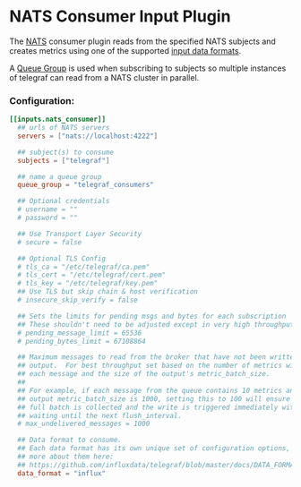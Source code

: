 # NATS Consumer Input Plugin

The [NATS][nats] consumer plugin reads from the specified NATS subjects and
creates metrics using one of the supported [input data formats][].

A [Queue Group][queue group] is used when subscribing to subjects so multiple
instances of telegraf can read from a NATS cluster in parallel.

### Configuration:

```toml
[[inputs.nats_consumer]]
  ## urls of NATS servers
  servers = ["nats://localhost:4222"]

  ## subject(s) to consume
  subjects = ["telegraf"]

  ## name a queue group
  queue_group = "telegraf_consumers"

  ## Optional credentials
  # username = ""
  # password = ""

  ## Use Transport Layer Security
  # secure = false

  ## Optional TLS Config
  # tls_ca = "/etc/telegraf/ca.pem"
  # tls_cert = "/etc/telegraf/cert.pem"
  # tls_key = "/etc/telegraf/key.pem"
  ## Use TLS but skip chain & host verification
  # insecure_skip_verify = false

  ## Sets the limits for pending msgs and bytes for each subscription
  ## These shouldn't need to be adjusted except in very high throughput scenarios
  # pending_message_limit = 65536
  # pending_bytes_limit = 67108864

  ## Maximum messages to read from the broker that have not been written by an
  ## output.  For best throughput set based on the number of metrics within
  ## each message and the size of the output's metric_batch_size.
  ##
  ## For example, if each message from the queue contains 10 metrics and the
  ## output metric_batch_size is 1000, setting this to 100 will ensure that a
  ## full batch is collected and the write is triggered immediately without
  ## waiting until the next flush_interval.
  # max_undelivered_messages = 1000

  ## Data format to consume.
  ## Each data format has its own unique set of configuration options, read
  ## more about them here:
  ## https://github.com/influxdata/telegraf/blob/master/docs/DATA_FORMATS_INPUT.md
  data_format = "influx"
```

[nats]: https://www.nats.io/about/
[input data formats]: /docs/DATA_FORMATS_INPUT.md
[queue group]: https://www.nats.io/documentation/concepts/nats-queueing/
